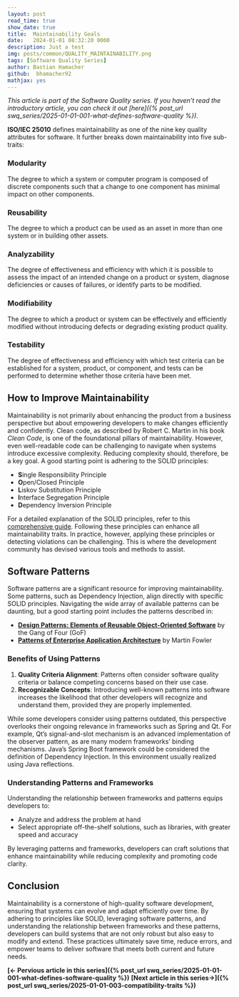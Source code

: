```yaml
---
layout: post
read_time: true
show_date: true
title:  Maintainability Goals
date:   2024-01-01 08:32:20 0000
description: Just a test
img: posts/common/QUALITY_MAINTAINABILITY.png 
tags: [Software Quality Series]
author: Bastian Hamacher
github:  bhamacher92
mathjax: yes
---
```


*This article is part of the Software Quality series. If you haven’t read the introductory article, you can check it out [here]({% post_url swq_series/2025-01-01-001-what-defines-software-quality %}).*

**ISO/IEC 25010** defines maintainability as one of the nine key quality attributes for software. It further breaks down maintainability into five sub-traits:

### Modularity
The degree to which a system or computer program is composed of discrete components such that a change to one component has minimal impact on other components.

### Reusability
The degree to which a product can be used as an asset in more than one system or in building other assets.

### Analyzability
The degree of effectiveness and efficiency with which it is possible to assess the impact of an intended change on a product or system, diagnose deficiencies or causes of failures, or identify parts to be modified.

### Modifiability
The degree to which a product or system can be effectively and efficiently modified without introducing defects or degrading existing product quality.

### Testability
The degree of effectiveness and efficiency with which test criteria can be established for a system, product, or component, and tests can be performed to determine whether those criteria have been met.

## How to Improve Maintainability

Maintainability is not primarily about enhancing the product from a business perspective but about empowering developers to make changes efficiently and confidently. Clean code, as described by Robert C. Martin in his book *Clean Code*, is one of the foundational pillars of maintainability. However, even well-readable code can be challenging to navigate when systems introduce excessive complexity. Reducing complexity should, therefore, be a key goal. A good starting point is adhering to the SOLID principles:

- **S**ingle Responsibility Principle
- **O**pen/Closed Principle
- **L**iskov Substitution Principle
- **I**nterface Segregation Principle
- **D**ependency Inversion Principle

For a detailed explanation of the SOLID principles, refer to this [comprehensive guide](https://medium.com/@cibofdevs/understanding-solid-principles-in-java-with-real-life-examples-d6fe93b0acc2). Following these principles can enhance all maintainability traits. In practice, however, applying these principles or detecting violations can be challenging. This is where the development community has devised various tools and methods to assist.

## Software Patterns

Software patterns are a significant resource for improving maintainability. Some patterns, such as Dependency Injection, align directly with specific SOLID principles. Navigating the wide array of available patterns can be daunting, but a good starting point includes the patterns described in:

- **[Design Patterns: Elements of Reusable Object-Oriented Software](https://www.oreilly.com/library/view/design-patterns-elements/0201633612/)** by the Gang of Four (GoF)
- **[Patterns of Enterprise Application Architecture](https://martinfowler.com/books/eaa.html)** by Martin Fowler

### Benefits of Using Patterns

1. **Quality Criteria Alignment**: Patterns often consider software quality criteria or balance competing concerns based on their use case.
2. **Recognizable Concepts**: Introducing well-known patterns into software increases the likelihood that other developers will recognize and understand them, provided they are properly implemented.

While some developers consider using patterns outdated, this perspective overlooks their ongoing relevance in frameworks such as Spring and Qt. For example, Qt’s signal-and-slot mechanism is an advanced implementation of the observer pattern, as are many modern frameworks’ binding mechanisms. Java’s Spring Boot framework could be considered the definition of Dependency Injection. In this environment usually realized using Java reflections.

### Understanding Patterns and Frameworks

Understanding the relationship between frameworks and patterns equips developers to:

- Analyze and address the problem at hand
- Select appropriate off-the-shelf solutions, such as libraries, with greater speed and accuracy

By leveraging patterns and frameworks, developers can craft solutions that enhance maintainability while reducing complexity and promoting code clarity.

## Conclusion

Maintainability is a cornerstone of high-quality software development, ensuring that systems can evolve and adapt efficiently over time. By adhering to principles like SOLID, leveraging software patterns, and understanding the relationship between frameworks and these patterns, developers can build systems that are not only robust but also easy to modify and extend. These practices ultimately save time, reduce errors, and empower teams to deliver software that meets both current and future needs.



**[<- Pervious article in this series]({% post_url swq_series/2025-01-01-001-what-defines-software-quality %})**      **[Next article in this series->]({% post_url swq_series/2025-01-01-003-compatibility-traits %})** 


